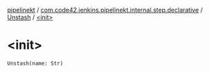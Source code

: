 [pipelinekt](../../index.md) / [com.code42.jenkins.pipelinekt.internal.step.declarative](../index.md) / [Unstash](index.md) / [&lt;init&gt;](./-init-.md)

# &lt;init&gt;

`Unstash(name: Str)`